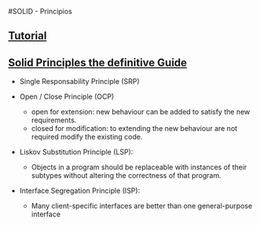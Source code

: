 #SOLID - Principios

## [Tutorial](https://www.youtube.com/watch?v=j_ZnM8FJcmA)

## [Solid Principles the definitive Guide](https://android.jlelse.eu/solid-principles-the-definitive-guide-75e30a284dea)

- Single Responsability Principle (SRP)

- Open / Close Principle (OCP)
    - open for extension: new behaviour can be added to satisfy the new requirements.
    - closed for modification: to extending the new behaviour are not required modify the existing code.

- Liskov Substitution Principle (LSP):
    - Objects in a program should be replaceable with instances of their subtypes without altering the correctness of that program.

- Interface Segregation Principle (ISP):
    - Many client-specific interfaces are better than one general-purpose interface
